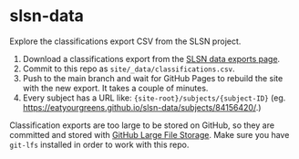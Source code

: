 # slsn-data
Explore the classifications export CSV from the SLSN project.

1. Download a classifications export from the [SLSN data exports page](https://www.zooniverse.org/lab/10996/data-exports).
1. Commit to this repo as `site/_data/classifications.csv`.
1. Push to the main branch and wait for GitHub Pages to rebuild the site with the new export. It takes a couple of minutes.
1. Every subject has a URL like: `{site-root}/subjects/{subject-ID}` (eg. https://eatyourgreens.github.io/slsn-data/subjects/84156420/.)

Classification exports are too large to be stored on GitHub, so they are committed and stored with [GitHub Large File Storage](https://git-lfs.com/). Make sure you have `git-lfs` installed in order to work with this repo.
